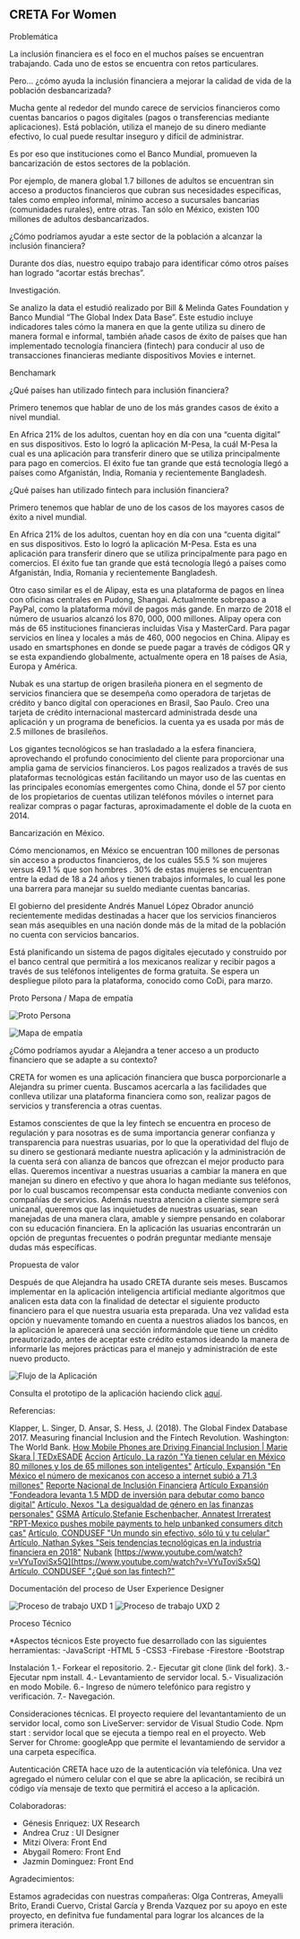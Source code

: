 ## CRETA For Women


Problemática

La inclusión financiera es el foco en el muchos países se encuentran trabajando. Cada uno de estos se encuentra con retos particulares.

Pero… ¿cómo ayuda la inclusión financiera a mejorar la calidad de vida de la población desbancarizada?


Mucha gente al rededor del mundo carece de servicios financieros como cuentas bancarios o pagos digitales (pagos o transferencias mediante aplicaciones). Está población, utiliza el manejo de su dinero mediante efectivo, lo cual puede resultar inseguro y difícil de administrar.

Es por eso que instituciones como el Banco Mundial, promueven la bancarización de estos sectores de la población.

Por ejemplo, de manera global 1.7 billones de adultos se encuentran sin acceso a productos financieros que cubran sus necesidades específicas, tales como empleo informal, mínimo acceso a sucursales bancarias (comunidades rurales), entre otras. Tan sólo en México, existen 100 millones de adultos desbancarizados.

¿Cómo podríamos ayudar a este sector de la población a alcanzar la inclusión financiera?

Durante dos días, nuestro equipo trabajo para identificar cómo otros países han logrado “acortar estás brechas”.

Investigación.

Se analizo la data el estudió realizado por Bill & Melinda Gates Foundation y  Banco Mundial  “The Global Index Data Base”. Este estudio incluye indicadores tales cómo la manera en que la gente utiliza su dinero de manera formal e informal, también añade casos de éxito de países que han implementado tecnología financiera (fintech) para conducir al uso de transacciones financieras mediante dispositivos
Movies e internet. 

Benchamark

¿Qué países han utilizado fintech para inclusión financiera?

Primero tenemos que hablar de uno de los más grandes casos de éxito a nivel mundial.

En Africa 21% de los adultos, cuentan hoy en día con una “cuenta digital” en sus dispositivos. Esto lo logró la aplicación M-Pesa, la cuál M-Pesa la cual es una aplicación para transferir dinero que se utiliza principalmente para pago en comercios. El éxito fue tan grande que está tecnología llegó a países como Afganistán, India, Romania y recientemente Bangladesh. 


¿Qué países han utilizado fintech para inclusión financiera?

Primero tenemos que hablar de uno de los casos de los mayores casos de éxito a nivel mundial.

En Africa 21% de los adultos, cuentan hoy en día con una “cuenta digital” en sus dispositivos. Esto lo logró la aplicación M-Pesa. Esta es una aplicación para transferir dinero que se utiliza principalmente para pago en comercios. El éxito fue tan grande que está tecnología llegó a países como Afganistán, India, Romania y recientemente Bangladesh.

Otro caso similar es el de Alipay, esta es una plataforma de pagos en línea con oficinas centrales en Pudong, Shangai. Actualmente sobrepaso a PayPal, como la plataforma móvil de pagos más gande. En marzo de 2018 el número de usuarios alcanzó los 870, 000, 000 millones. Alipay opera con más de 65 instituciones financieras incluidas Visa y MasterCard. Para pagar servicios en línea y locales a más de 460, 000 negocios en China. Alipay es usado en smartsphones en donde se puede pagar a través de códigos QR y se esta expandiendo globalmente, actualmente opera en 18 países de Asia, Europa y América.

Nubak es una startup de origen brasileña pionera en el segmento de servicios financiera que se desempeña como operadora de tarjetas de crédito y banco digital con operaciones en Brasil, Sao Paulo. Creo una tarjeta de crédito internacional mastercard administrada desde una aplicación y un programa de beneficios. la cuenta ya es usada por más de 2.5 millones de brasileños.


Los gigantes tecnológicos se han trasladado a la esfera financiera, aprovechando el profundo conocimiento del cliente para proporcionar una amplia gama de servicios financieros. Los pagos realizados a través de sus plataformas tecnológicas están facilitando un mayor uso de las cuentas en las principales economías emergentes como China, donde el 57 por ciento de los propietarios de cuentas utilizan teléfonos móviles o internet para realizar compras o pagar facturas, aproximadamente el doble de la cuota en 2014.


Bancarización en México.

Cómo mencionamos, en México se encuentran 100 millones de personas sin acceso a productos financieros, de los cuáles 55.5 %  son mujeres versus 49.1 % que son hombres . 30% de estas mujeres se encuentran entre la edad de 18 a 24 años y tienen trabajos informales, lo cual les pone una barrera para manejar su sueldo mediante cuentas bancarias.

El gobierno del presidente Andrés Manuel López Obrador anunció recientemente medidas destinadas a hacer que los servicios financieros sean más asequibles en una nación donde más de la mitad de la población no cuenta con servicios bancarios.

Está planificando un sistema de pagos digitales ejecutado y construido por el banco central que permitirá a los mexicanos realizar y recibir pagos a través de sus teléfonos inteligentes de forma gratuita. Se espera un despliegue piloto para la plataforma, conocido como CoDi, para marzo.


Proto Persona / Mapa de empatía

![Proto Persona](https://i.ibb.co/kB51khV/proto-Persona.png)

![Mapa de empatía](https://i.ibb.co/6bmjmDw/Talent-Land-Mapa-de-empati-a.jpg)

¿Cómo podríamos ayudar a Alejandra a tener acceso a un producto financiero que se adapte a su contexto?

CRETA for women es una aplicación financiera que busca porporcionarle a Alejandra  su primer cuenta. Buscamos acercarla a las facilidades que conlleva utilizar una plataforma financiera como son, realizar pagos de servicios y transferencia a otras cuentas.

Estamos conscientes de que la ley fintech se encuentra en proceso de regulación y para nosotras es de suma importancia generar confianza y transparencia para nuestras usuarias, por lo que la operatividad del flujo de su dinero se gestionará mediante nuestra aplicación y la administración  de la cuenta será con alianza de bancos que ofrezcan el mejor producto para ellas. Queremos incentivar a nuestras usuarias a cambiar la manera en que manejan su dinero en efectivo y que ahora lo hagan mediante sus teléfonos, por lo cual buscamos recompensar esta conducta mediante convenios con compañías de servicios. Además nuestra atención a cliente siempre será unicanal, queremos que las inquietudes de nuestras usuarias, sean manejadas de una manera clara, amable y siempre pensando en colaborar con su educación financiera. En la aplicación las usuarias encontrarán un opción de preguntas frecuentes o podrán preguntar mediante mensaje dudas más específicas.

Propuesta de valor

Después de que Alejandra ha usado CRETA durante seis meses. Buscamos implementar en la aplicación inteligencia artificial mediante algoritmos que analicen esta data con la finalidad de detectar el  siguiente producto financiero para el que nuestra usuaria esta preparada. Una vez validad esta opción y nuevamente tomando en cuenta a nuestros aliados los bancos, en la aplicación le aparecerá una sección informándole que tiene un crédito preautorizado, antes de aceptar este crédito estamos ideando la manera de informarle las mejores prácticas para el manejo y administración de este nuevo producto. 

![Flujo de la Aplicación](https://i.ibb.co/rZHF9HP/flujo-De-Aplicacio-n.png)

Consulta el prototipo de la aplicación haciendo click [aquí](https://marvelapp.com/5g8iija/screen/56123421).

Referencias:

Klapper, L. Singer, D. Ansar, S. Hess, J. (2018). The Global Findex Database 2017. Measuring financial Inclusion and the Fintech Revolution. Washington: The World Bank.
[How Mobile Phones are Driving Financial Inclusion | Marie Skara | TEDxESADE](https://www.youtube.com/watch?v=1O83CnrKfkk)
[Accion](https://www.accion.org/how-we-work/)
[Artículo, La razón "Ya tienen celular en México 80 millones y los de 65 millones son inteligentes"](https://www.razon.com.mx/mexico/ya-tienen-celular-en-mexico-80-millones-y-los-de-65-millones-son-inteligentes/)
[Artículo, Expansión "En México el número de mexicanos con acceso a internet subió a 71.3 millones"](https://expansion.mx/tecnologia/2018/02/20/en-mexico-hay-713-millones-de-mexicanos-con-acceso-a-internet)
[Reporte Nacional de Inclusión Financiera](https://www.cnbv.gob.mx/Inclusi%C3%B3n/Documents/Reportes%20de%20IF/Reporte%20de%20Inclusion%20Financiera%208.pdf)
[Artículo Expansión "Fondeadora levanta 1.5 MDD de inversión para debutar como banco digital"](https://expansion.mx/emprendedores/2019/03/06/fondeadora-levanta-1-5-mdd-de-inversion-para-debutar-como-banco-digital)
[Artículo, Nexos "La desigualdad de género en las finanzas personales"](https://economia.nexos.com.mx/?p=1832)
[GSMA](https://www.gsma.com/)
[Artículo,Stefanie Eschenbacher, Annatest Irreratest "RPT-Mexico pushes mobile payments to help unbanked consumers ditch cas"](https://www.reuters.com/article/mexico-fintech-unbanked/rpt-mexico-pushes-mobile-payments-to-help-unbanked-consumers-ditch-cash-idUSL1N20D0GZ)
[Artículo, CONDUSEF "Un mundo sin efectivo, sólo tú y tu celular"](https://www.condusef.gob.mx/Revista/index.php/usuario-inteligente/servicios-financieros/330-un-mundo-sin-efectivo-solo-tu-y-tu-celular)
[Artículo, Nathan Sykes "Seis tendencias tecnológicas en la industria financiera en 2018"](https://www.bbvaopenmind.com/economia/economia-global/seis-tendencias-tecnologicas-en-la-industria-financiera-en-2018/)
[Nubank](https://nubank.com.br/)
[https://www.youtube.com/watch?v=VYuToviSx5Q](https://www.youtube.com/watch?v=VYuToviSx5Q)
[Artículo, CONDUSEF "¿Qué son las fintech?"](https://www.condusef.gob.mx/Revista/index.php/usuario-inteligente/educacion-financiera/763-que-son-las-fintech)


Documentación del proceso de User Experience Designer

![Proceso de trabajo UXD 1](https://i.ibb.co/BnCh2tB/IMG-20190423-172837.jpg)
![Proceso de trabajo UXD 2](https://i.ibb.co/GCmYwML/IMG-20190424-193017.jpg)

Proceso Técnico

*Aspectos técnicos
Este proyecto fue desarrollado con las siguientes herramientas:
-JavaScript
-HTML 5
-CSS3
-Firebase
-Firestore
-Bootstrap


Instalación
1.- Forkear el repositorio.
2.- Ejecutar git clone (link del fork).
3.- Ejecutar npm install.
4.- Levantamiento de servidor local.
5.- Visualización en modo Mobile.
6.- Ingreso de número telefónico para registro y verificación.
7.- Navegación.



Consideraciones técnicas.
El proyecto requiere del levantantamiento de un servidor local, como son
LiveServer: servidor de Visual Studio Code.
Npm start : servidor local que se ejecuta a tiempo real en el proyecto.
Web Server for Chrome: googleApp que permite el levantamiendo de servidor a una carpeta específica.



Autenticación
CRETA hace uzo de la autenticación vía telefónica.
Una vez agregado el número celular con el que se abre la aplicación, se recibirá un código vía mensaje de texto
que permitirá el acceso a la aplicación.




Colaboradoras:

- Génesis Enriquez: UX Research 
- Andrea Cruz : UI Designer
- Mitzi Olvera: Front End
- Abygail Romero: Front End
- Jazmin Dominguez: Front End

Agradecimientos:

Estamos agradecidas con nuestras compañeras: Olga Contreras, Ameyalli Brito, Erandi Cuervo, Cristal García y Brenda Vazquez por su apoyo en este proyecto, en definitva fue fundamental para lograr los alcances de la primera iteración.


